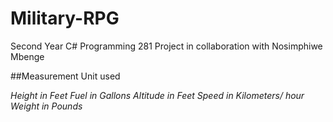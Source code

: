 # Military-RPG
Second Year C# Programming 281 Project in collaboration with Nosimphiwe Mbenge


##Measurement Unit used 

*Height in Feet
Fuel in Gallons
Altitude in Feet
Speed in Kilometers/ hour
Weight in Pounds*
